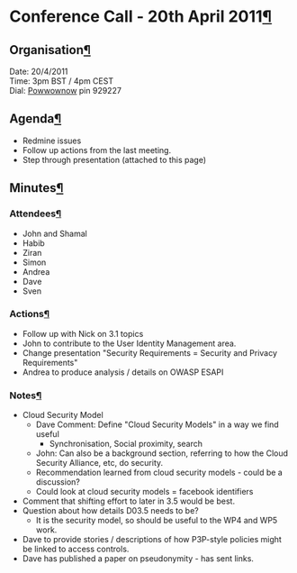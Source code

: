 Conference Call - 20th April 2011[¶](#Conference-Call-20th-April-2011)
======================================================================

Organisation[¶](#Organisation)
------------------------------

Date: 20/4/2011\
Time: 3pm BST / 4pm CEST\
Dial:
[Powwownow](http://pdf.powwownow.com/pdf/GBR_en_pwn-dial-in-numbers.pdf)
pin 929227

Agenda[¶](#Agenda)
------------------

-   Redmine issues
-   Follow up actions from the last meeting.
-   Step through presentation (attached to this page)

Minutes[¶](#Minutes)
--------------------

### Attendees[¶](#Attendees)

-   John and Shamal
-   Habib
-   Ziran
-   Simon
-   Andrea
-   Dave
-   Sven

### Actions[¶](#Actions)

-   Follow up with Nick on 3.1 topics
-   John to contribute to the User Identity Management area.
-   Change presentation "Security Requirements = Security and Privacy
    Requirements"
-   Andrea to produce analysis / details on OWASP ESAPI

### Notes[¶](#Notes)

-   Cloud Security Model
    -   Dave Comment: Define "Cloud Security Models" in a way we find
        useful
        -   Synchronisation, Social proximity, search
    -   John: Can also be a background section, referring to how the
        Cloud Security Alliance, etc, do security.
    -   Recommendation learned from cloud security models - could be a
        discussion?
    -   Could look at cloud security models = facebook identifiers
-   Comment that shifting effort to later in 3.5 would be best.
-   Question about how details D03.5 needs to be?
    -   It is the security model, so should be useful to the WP4 and WP5
        work.
-   Dave to provide stories / descriptions of how P3P-style policies
    might be linked to access controls.
-   Dave has published a paper on pseudonymity - has sent links.

